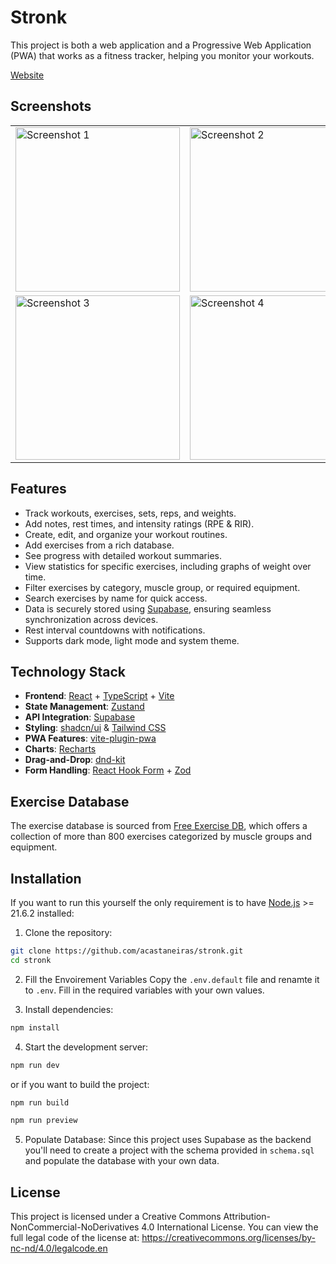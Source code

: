 # Stronk
This project is both a web application and a Progressive Web Application (PWA) that works as a fitness tracker, helping you monitor your workouts.

<a href="https://acastaneiras.github.io/stronk/" target="_blank">Website</a>

## Screenshots
<div align="center">
   <table>
   <tr>
      <td><img src="https://i.imgur.com/EPzm8tp.png" alt="Screenshot 1" width="263"></td>
      <td><img src="https://i.imgur.com/IihzbXi.png" alt="Screenshot 2" width="263"></td>
      <td rowspan="2"><img src="https://i.imgur.com/cwhnkw9.png" alt="Screenshot 5" width="263"></td>
   </tr>
   <tr>
      <td><img src="https://i.imgur.com/DAt7EPh.png" alt="Screenshot 3" width="263"></td>
      <td><img src="https://i.imgur.com/FXGVWqC.png" alt="Screenshot 4" width="263"></td>
   </tr>
   </table>
</div>

## Features
- Track workouts, exercises, sets, reps, and weights.
- Add notes, rest times, and intensity ratings (RPE & RIR).
- Create, edit, and organize your workout routines.
- Add exercises from a rich database.
- See progress with detailed workout summaries.
- View statistics for specific exercises, including graphs of weight over time.
- Filter exercises by category, muscle group, or required equipment.
- Search exercises by name for quick access.
- Data is securely stored using [Supabase](https://supabase.com/), ensuring seamless synchronization across devices.
- Rest interval countdowns with notifications.
- Supports dark mode, light mode and system theme.

## Technology Stack

- **Frontend**: [React](https://react.dev/) + [TypeScript](https://www.typescriptlang.org/) + [Vite](https://vite.dev/)
- **State Management**: [Zustand](https://zustand-demo.pmnd.rs/)
- **API Integration**: [Supabase](https://supabase.com/)
- **Styling**: [shadcn/ui](https://ui.shadcn.com/) & [Tailwind CSS](https://tailwindcss.com/)
- **PWA Features**: [vite-plugin-pwa](https://vite-pwa-org.netlify.app/)
- **Charts**: [Recharts](https://recharts.org/en-US/)
- **Drag-and-Drop**: [dnd-kit](https://dndkit.com/)
- **Form Handling**: [React Hook Form](https://www.react-hook-form.com/) + [Zod](https://zod.dev/)

## Exercise Database
The exercise database is sourced from [Free Exercise DB](https://github.com/yuhonas/free-exercise-db), which offers a collection of more than 800 exercises categorized by muscle groups and equipment.

## Installation
If you want to run this yourself the only requirement is to have [Node.js](https://nodejs.org/en) >= 21.6.2 installed:

1. Clone the repository:
```bash
git clone https://github.com/acastaneiras/stronk.git
cd stronk
```

2. Fill the Envoirement Variables
Copy the ```.env.default``` file and renamte it to ```.env```. Fill in the required variables with your own values.

3. Install dependencies:
```bash
npm install
```

4. Start the development server:
```bash
npm run dev
```
or if you want to build the project:

```bash
npm run build
```

```bash
npm run preview
```

5. Populate Database:
Since this project uses Supabase as the backend you'll need to create a project with the schema provided in ```schema.sql``` and populate the database with your own data.

## License
This project is licensed under a Creative Commons Attribution-NonCommercial-NoDerivatives 4.0 International License.
You can view the full legal code of the license at:
https://creativecommons.org/licenses/by-nc-nd/4.0/legalcode.en